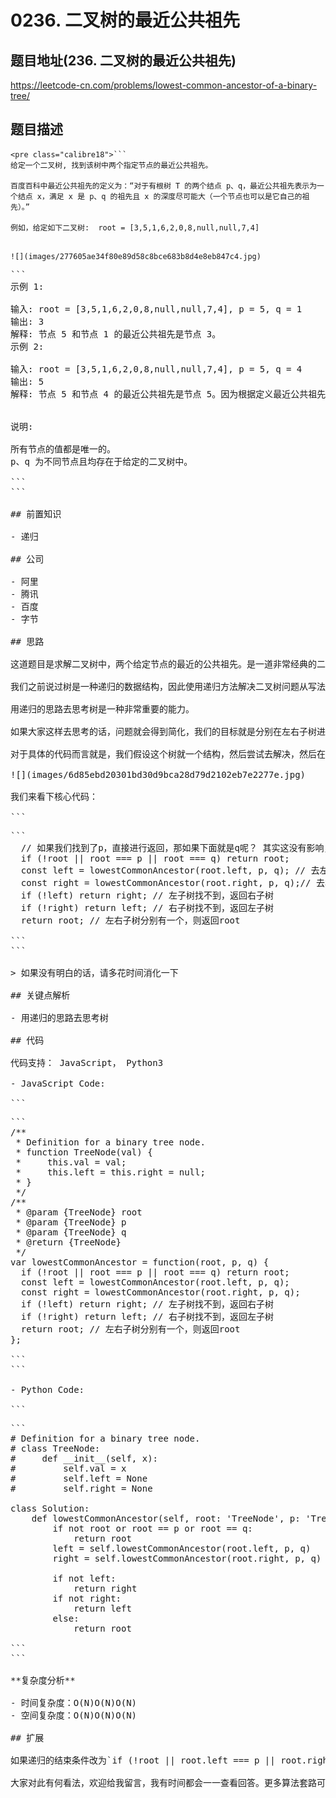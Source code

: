 # 0236. 二叉树的最近公共祖先

## 题目地址(236. 二叉树的最近公共祖先)

<https://leetcode-cn.com/problems/lowest-common-ancestor-of-a-binary-tree/>

## 题目描述

```
<pre class="calibre18">```
给定一个二叉树, 找到该树中两个指定节点的最近公共祖先。

百度百科中最近公共祖先的定义为：“对于有根树 T 的两个结点 p、q，最近公共祖先表示为一个结点 x，满足 x 是 p、q 的祖先且 x 的深度尽可能大（一个节点也可以是它自己的祖先）。”

例如，给定如下二叉树:  root = [3,5,1,6,2,0,8,null,null,7,4]

```
```

![](images/277605ae34f80e89d58c8bce683b8d4e8eb847c4.jpg)

```
<pre class="calibre18">```
示例 1:

输入: root = [3,5,1,6,2,0,8,null,null,7,4], p = 5, q = 1
输出: 3
解释: 节点 5 和节点 1 的最近公共祖先是节点 3。
示例 2:

输入: root = [3,5,1,6,2,0,8,null,null,7,4], p = 5, q = 4
输出: 5
解释: 节点 5 和节点 4 的最近公共祖先是节点 5。因为根据定义最近公共祖先节点可以为节点本身。


说明:

所有节点的值都是唯一的。
p、q 为不同节点且均存在于给定的二叉树中。

```
```

## 前置知识

- 递归

## 公司

- 阿里
- 腾讯
- 百度
- 字节

## 思路

这道题目是求解二叉树中，两个给定节点的最近的公共祖先。是一道非常经典的二叉树题目。

我们之前说过树是一种递归的数据结构，因此使用递归方法解决二叉树问题从写法上来看是最简单的，这道题目也不例外。

用递归的思路去思考树是一种非常重要的能力。

如果大家这样去思考的话，问题就会得到简化，我们的目标就是分别在左右子树进行查找p和q。 如果p没有在左子树，那么它一定在右子树（题目限定p一定在树中）， 反之亦然。

对于具体的代码而言就是，我们假设这个树就一个结构，然后尝试去解决，然后在适当地方去递归自身即可。 如下图所示：

![](images/6d85ebd20301bd30d9bca28d79d2102eb7e2277e.jpg)

我们来看下核心代码：

```
<pre class="calibre18">```
  <span class="hljs-title">// 如果我们找到了p，直接进行返回，那如果下面就是q呢？ 其实这没有影响，但是还是要多考虑一下</span>
  <span class="hljs-keyword">if</span> (!root || root === p || root === q) <span class="hljs-keyword">return</span> root;
  <span class="hljs-keyword">const</span> left = lowestCommonAncestor(root.left, p, q); <span class="hljs-title">// 去左边找，我们期望返回找到的节点</span>
  <span class="hljs-keyword">const</span> right = lowestCommonAncestor(root.right, p, q);<span class="hljs-title">// 去右边找，我们期望返回找到的节点</span>
  <span class="hljs-keyword">if</span> (!left) <span class="hljs-keyword">return</span> right; <span class="hljs-title">// 左子树找不到，返回右子树</span>
  <span class="hljs-keyword">if</span> (!right) <span class="hljs-keyword">return</span> left; <span class="hljs-title">// 右子树找不到，返回左子树</span>
  <span class="hljs-keyword">return</span> root; <span class="hljs-title">// 左右子树分别有一个，则返回root</span>

```
```

> 如果没有明白的话，请多花时间消化一下

## 关键点解析

- 用递归的思路去思考树

## 代码

代码支持： JavaScript， Python3

- JavaScript Code:

```
<pre class="calibre18">```
<span class="hljs-title">/**
 * Definition for a binary tree node.
 * function TreeNode(val) {
 *     this.val = val;
 *     this.left = this.right = null;
 * }
 */</span>
<span class="hljs-title">/**
 * @param {TreeNode} root
 * @param {TreeNode} p
 * @param {TreeNode} q
 * @return {TreeNode}
 */</span>
<span class="hljs-keyword">var</span> lowestCommonAncestor = <span class="hljs-function"><span class="hljs-keyword">function</span>(<span class="hljs-params">root, p, q</span>) </span>{
  <span class="hljs-keyword">if</span> (!root || root === p || root === q) <span class="hljs-keyword">return</span> root;
  <span class="hljs-keyword">const</span> left = lowestCommonAncestor(root.left, p, q);
  <span class="hljs-keyword">const</span> right = lowestCommonAncestor(root.right, p, q);
  <span class="hljs-keyword">if</span> (!left) <span class="hljs-keyword">return</span> right; <span class="hljs-title">// 左子树找不到，返回右子树</span>
  <span class="hljs-keyword">if</span> (!right) <span class="hljs-keyword">return</span> left; <span class="hljs-title">// 右子树找不到，返回左子树</span>
  <span class="hljs-keyword">return</span> root; <span class="hljs-title">// 左右子树分别有一个，则返回root</span>
};

```
```

- Python Code:

```
<pre class="calibre18">```
<span class="hljs-title"># Definition for a binary tree node.</span>
<span class="hljs-title"># class TreeNode:</span>
<span class="hljs-title">#     def __init__(self, x):</span>
<span class="hljs-title">#         self.val = x</span>
<span class="hljs-title">#         self.left = None</span>
<span class="hljs-title">#         self.right = None</span>

<span class="hljs-class"><span class="hljs-keyword">class</span> <span class="hljs-title">Solution</span>:</span>
    <span class="hljs-function"><span class="hljs-keyword">def</span> <span class="hljs-title">lowestCommonAncestor</span><span class="hljs-params">(self, root: <span class="hljs-string">'TreeNode'</span>, p: <span class="hljs-string">'TreeNode'</span>, q: <span class="hljs-string">'TreeNode'</span>)</span> -> 'TreeNode':</span>
        <span class="hljs-keyword">if</span> <span class="hljs-keyword">not</span> root <span class="hljs-keyword">or</span> root == p <span class="hljs-keyword">or</span> root == q:
            <span class="hljs-keyword">return</span> root
        left = self.lowestCommonAncestor(root.left, p, q)
        right = self.lowestCommonAncestor(root.right, p, q)

        <span class="hljs-keyword">if</span> <span class="hljs-keyword">not</span> left:
            <span class="hljs-keyword">return</span> right
        <span class="hljs-keyword">if</span> <span class="hljs-keyword">not</span> right:
            <span class="hljs-keyword">return</span> left
        <span class="hljs-keyword">else</span>:
            <span class="hljs-keyword">return</span> root

```
```

**复杂度分析**

- 时间复杂度：O(N)O(N)O(N)
- 空间复杂度：O(N)O(N)O(N)

## 扩展

如果递归的结束条件改为`if (!root || root.left === p || root.right === q) return root;` 代表的是什么意思，对结果有什么样的影响？

大家对此有何看法，欢迎给我留言，我有时间都会一一查看回答。更多算法套路可以访问我的 LeetCode 题解仓库：<https://github.com/azl397985856/leetcode> 。 目前已经 37K star 啦。 大家也可以关注我的公众号《力扣加加》带你啃下算法这块硬骨头。 ![](images/6544564e577c3c2404c48edb29af7e19eb1c2cb9.jpg)